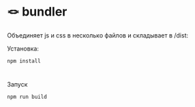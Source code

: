 # 🪢 bundler

Объединяет js и css в несколько файлов и складывает в /dist:

Установка:
```
npm install
```
#
Запуск
```
npm run build
```
